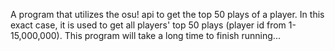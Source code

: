 A program that utilizes the osu! api to get the top 50 plays of a player. In this exact case, it is used to get all players' top 50 plays (player id from 1-15,000,000). This program will take a long time to finish running...
